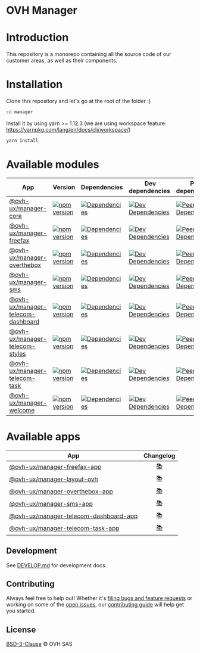 # OVH Manager

# Introduction

This repository is a monorepo containing all the source code of our customer areas, as well as their components.

# Installation

Clone this repository and let's go at the root of the folder :)

```bash
cd manager
```

Install it by using yarn >= 1.12.3 (we are using workspace feature: <https://yarnpkg.com/lang/en/docs/cli/workspace/>)

```bash
yarn install
```

# Available modules

| App     | Version | Dependencies | Dev dependencies | Peer dependencies | Changelog |
| ------- | ------- | ------------ | ---------------- | ----------------- | :-------: |
| [@ovh-ux/manager-core](https://github.com/ovh-ux/manager/tree/master/packages/manager/modules/core) | [![npm version](https://badgen.net/npm/v/@ovh-ux/manager-core)](https://www.npmjs.com/package/@ovh-ux/manager-core) | [![Dependencies](https://badgen.net/david/dep/ovh-ux/manager/packages/manager/modules/core)](https://npmjs.com/package/@ovh-ux/manager-core?activeTab=dependencies) | [![Dev Dependencies](https://badgen.net/david/dev/ovh-ux/manager/packages/manager/modules/core)](https://npmjs.com/package/@ovh-ux/manager-core?activeTab=dependencies) | [![Peer Dependencies](https://badgen.net/david/peer/ovh-ux/manager/packages/manager/modules/core)](https://npmjs.com/package/@ovh-ux/manager-core?activeTab=dependencies) | [:books:](https://github.com/ovh-ux/manager/blob/master/packages/manager/modules/core/CHANGELOG.md) |
| [@ovh-ux/manager-freefax](https://github.com/ovh-ux/manager/tree/master/packages/manager/modules/freefax) | [![npm version](https://badgen.net/npm/v/@ovh-ux/manager-freefax)](https://www.npmjs.com/package/@ovh-ux/manager-freefax) | [![Dependencies](https://badgen.net/david/dep/ovh-ux/manager/packages/manager/modules/freefax)](https://npmjs.com/package/@ovh-ux/manager-freefax?activeTab=dependencies) | [![Dev Dependencies](https://badgen.net/david/dev/ovh-ux/manager/packages/manager/modules/freefax)](https://npmjs.com/package/@ovh-ux/manager-freefax?activeTab=dependencies) |  [![Peer Dependencies](https://badgen.net/david/peer/ovh-ux/manager/packages/manager/modules/freefax)](https://npmjs.com/package/@ovh-ux/manager-freefax?activeTab=dependencies) | [:books:](https://github.com/ovh-ux/manager/blob/master/packages/manager/modules/freefax/CHANGELOG.md) |
| [@ovh-ux/manager-overthebox](https://github.com/ovh-ux/manager/tree/master/packages/manager/modules/overthebox) | [![npm version](https://badgen.net/npm/v/@ovh-ux/manager-overthebox)](https://www.npmjs.com/package/@ovh-ux/manager-overthebox) | [![Dependencies](https://badgen.net/david/dep/ovh-ux/manager/packages/manager/modules/overthebox)](https://npmjs.com/package/@ovh-ux/manager-overthebox?activeTab=dependencies) | [![Dev Dependencies](https://badgen.net/david/dev/ovh-ux/manager/packages/manager/modules/overthebox)](https://npmjs.com/package/@ovh-ux/manager-overthebox?activeTab=dependencies) | [![Peer Dependencies](https://badgen.net/david/peer/ovh-ux/manager/packages/manager/modules/overthebox)](https://npmjs.com/package/@ovh-ux/manager-overthebox?activeTab=dependencies) | [:books:](https://github.com/ovh-ux/manager/blob/master/packages/manager/modules/overthebox/CHANGELOG.md) |
| [@ovh-ux/manager-sms](https://github.com/ovh-ux/manager/tree/master/packages/manager/modules/sms) | [![npm version](https://badgen.net/npm/v/@ovh-ux/manager-sms)](https://www.npmjs.com/package/@ovh-ux/manager-sms) | [![Dependencies](https://badgen.net/david/dep/ovh-ux/manager/packages/manager/modules/sms)](https://npmjs.com/package/@ovh-ux/manager-sms?activeTab=dependencies) | [![Dev Dependencies](https://badgen.net/david/dev/ovh-ux/manager/packages/manager/modules/sms)](https://npmjs.com/package/@ovh-ux/manager-sms?activeTab=dependencies) | [![Peer Dependencies](https://badgen.net/david/peer/ovh-ux/manager/packages/manager/modules/sms)](https://npmjs.com/package/@ovh-ux/manager-sms?activeTab=dependencies) | [:books:](https://github.com/ovh-ux/manager/blob/master/packages/manager/modules/sms/CHANGELOG.md) |
| [@ovh-ux/manager-telecom-dashboard](https://github.com/ovh-ux/manager/tree/master/packages/manager/modules/telecom-dashboard) | [![npm version](https://badgen.net/npm/v/@ovh-ux/manager-telecom-dashboard)](https://www.npmjs.com/package/@ovh-ux/manager-telecom-dashboard) | [![Dependencies](https://badgen.net/david/dep/ovh-ux/manager/packages/manager/modules/telecom-dashboard)](https://npmjs.com/package/@ovh-ux/manager-telecom-dashboard?activeTab=dependencies) | [![Dev Dependencies](https://badgen.net/david/dev/ovh-ux/manager/packages/manager/modules/telecom-dashboard)](https://npmjs.com/package/@ovh-ux/manager-telecom-dashboard?activeTab=dependencies) | [![Peer Dependencies](https://badgen.net/david/peer/ovh-ux/manager/packages/manager/modules/telecom-dashboard)](https://npmjs.com/package/@ovh-ux/manager-telecom-dashboard?activeTab=dependencies) | [:books:](https://github.com/ovh-ux/manager/blob/master/packages/manager/modules/telecom-dashboard/CHANGELOG.md) |
| [@ovh-ux/manager-telecom-styles](https://github.com/ovh-ux/manager/tree/master/packages/manager/modules/telecom-styles) | [![npm version](https://badgen.net/npm/v/@ovh-ux/manager-telecom-styles)](https://www.npmjs.com/package/@ovh-ux/manager-telecom-styles) | [![Dependencies](https://badgen.net/david/dep/ovh-ux/manager/packages/manager/modules/telecom-styles)](https://npmjs.com/package/@ovh-ux/manager-telecom-styles?activeTab=dependencies) | [![Dev Dependencies](https://badgen.net/david/dev/ovh-ux/manager/packages/manager/modules/telecom-styles)](https://npmjs.com/package/@ovh-ux/manager-telecom-styles?activeTab=dependencies) | [![Peer Dependencies](https://badgen.net/david/peer/ovh-ux/manager/packages/manager/modules/telecom-styles)](https://npmjs.com/package/@ovh-ux/manager-telecom-styles?activeTab=dependencies) | [:books:](https://github.com/ovh-ux/manager/blob/master/packages/manager/modules/telecom-styles/CHANGELOG.md) |
| [@ovh-ux/manager-telecom-task](https://github.com/ovh-ux/manager/tree/master/packages/manager/modules/telecom-task) | [![npm version](https://badgen.net/npm/v/@ovh-ux/manager-telecom-task)](https://www.npmjs.com/package/@ovh-ux/manager-telecom-task) | [![Dependencies](https://badgen.net/david/dep/ovh-ux/manager/packages/manager/modules/telecom-task)](https://npmjs.com/package/@ovh-ux/manager-telecom-task?activeTab=dependencies) | [![Dev Dependencies](https://badgen.net/david/dev/ovh-ux/manager/packages/manager/modules/telecom-task)](https://npmjs.com/package/@ovh-ux/manager-telecom-task?activeTab=dependencies) | [![Peer Dependencies](https://badgen.net/david/peer/ovh-ux/manager/packages/manager/modules/telecom-task)](https://npmjs.com/package/@ovh-ux/manager-telecom-task?activeTab=dependencies) | [:books:](https://github.com/ovh-ux/manager/blob/master/packages/manager/modules/telecom-task/CHANGELOG.md) |
| [@ovh-ux/manager-welcome](https://github.com/ovh-ux/manager/tree/develop/packages/manager/modules/welcome) | [![npm version](https://badgen.net/npm/v/@ovh-ux/manager-welcome)](https://www.npmjs.com/package/@ovh-ux/manager-welcome) | [![Dependencies](https://badgen.net/david/dep/ovh-ux/manager/packages/manager/modules/welcome)](https://npmjs.com/package/@ovh-ux/manager-welcome?activeTab=dependencies) | [![Dev Dependencies](https://badgen.net/david/dev/ovh-ux/manager/packages/manager/modules/welcome)](https://npmjs.com/package/@ovh-ux/manager-welcome?activeTab=dependencies) | [![Peer Dependencies](https://badgen.net/david/peer/ovh-ux/manager/packages/manager/modules/welcome)](https://npmjs.com/package/@ovh-ux/manager-welcome?activeTab=dependencies) | [:books:](https://github.com/ovh-ux/manager/blob/master/packages/manager/modules/welcome/CHANGELOG.md) |

# Available apps

| App     | Changelog |
| ------- | :-------: |
| [@ovh-ux/manager-freefax-app](https://github.com/ovh-ux/manager/tree/master/packages/manager/apps/freefax) | [:books:](https://github.com/ovh-ux/manager/blob/master/packages/manager/apps/freefax/CHANGELOG.md) |
| [@ovh-ux/manager-layout-ovh](https://github.com/ovh-ux/manager/tree/master/packages/manager/apps/layout-ovh) | [:books:](https://github.com/ovh-ux/manager/blob/master/packages/manager/apps/layout-ovh/CHANGELOG.md) |
| [@ovh-ux/manager-overthebox-app](https://github.com/ovh-ux/manager/tree/master/packages/manager/apps/overthebox) | [:books:](https://github.com/ovh-ux/manager/blob/master/packages/manager/apps/overthebox/CHANGELOG.md) |
| [@ovh-ux/manager-sms-app](https://github.com/ovh-ux/manager/tree/master/packages/manager/apps/sms) | [:books:](https://github.com/ovh-ux/manager/blob/master/packages/manager/apps/sms/CHANGELOG.md) |
| [@ovh-ux/manager-telecom-dashboard-app](https://github.com/ovh-ux/manager/tree/master/packages/manager/apps/telecom-dashboard) | [:books:](https://github.com/ovh-ux/manager/blob/master/packages/manager/apps/telecom-dashboard/CHANGELOG.md) |
| [@ovh-ux/manager-telecom-task-app](https://github.com/ovh-ux/manager/tree/master/packages/manager/apps/telecom-task) | [:books:](https://github.com/ovh-ux/manager/blob/master/packages/manager/apps/telecom-task/CHANGELOG.md) |

## Development

See [DEVELOP.md](./DEVELOP.md) for development docs.

## Contributing

Always feel free to help out! Whether it's [filing bugs and feature requests](https://github.com/ovh-ux/manager/issues/new) or working on some of the [open issues](https://github.com/ovh-ux/manager/issues), our [contributing guide](CONTRIBUTING.md) will help get you started.

## License

[BSD-3-Clause](LICENSE) © OVH SAS
